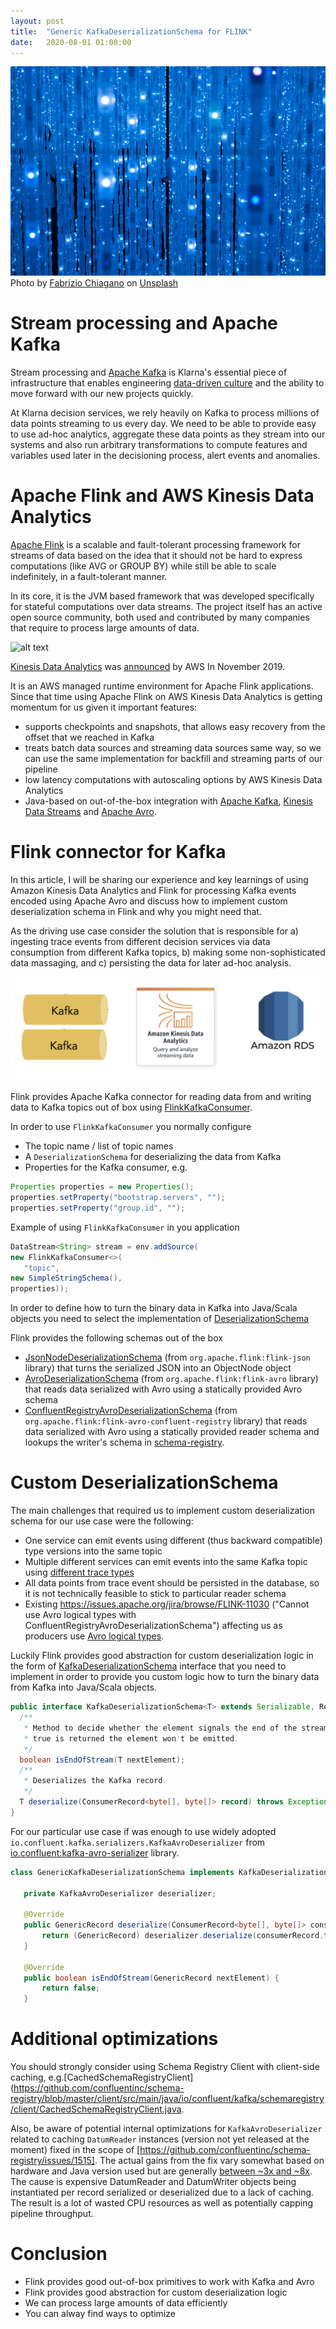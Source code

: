 ```yaml
---
layout: post
title:  "Generic KafkaDeserializationSchema for FLINK"
date:   2020-08-01 01:00:00
---
```


![stream of events](/resources/fabrizio-chiagano-YhnODmrg8hY-unsplash.jpg)
<span align="center">Photo by <a href="https://unsplash.com/@fabriziochiagano?utm_source=unsplash&amp;utm_medium=referral&amp;utm_content=creditCopyText">Fabrizio Chiagano</a> on <a href="https://unsplash.com/s/photos/digital?utm_source=unsplash&amp;utm_medium=referral&amp;utm_content=creditCopyText">Unsplash</a></span>


# Stream processing and Apache Kafka

Stream processing and [Apache Kafka](https://kafka.apache.org/) is Klarna's essential piece of infrastructure that enables engineering [data-driven culture](https://www.forbes.com/sites/forbestechcouncil/2020/01/22/why-a-data-driven-culture-matters-and-how-to-get-there/) and the ability to move forward with our new projects quickly.

At Klarna decision services, we rely heavily on Kafka to process millions of data points streaming to us every day. We need to be able to provide easy to use ad-hoc analytics, aggregate these data points as they stream into our systems and also run arbitrary transformations to compute features and variables used later in the decisioning process, alert events and anomalies.


# Apache Flink and AWS Kinesis Data Analytics

[Apache Flink](https://flink.apache.org/) is a scalable and fault-tolerant processing framework for streams of data based on the idea that it should not be hard to express computations (like AVG or GROUP BY) while still be able to scale indefinitely, in a fault-tolerant manner.

In its core, it is the JVM based framework that was developed specifically for stateful computations over data streams. The project itself has an active open source community, both used and contributed by many companies that require to process large amounts of data.

![alt text](https://flink.apache.org/img/flink-home-graphic.png)

[Kinesis Data Analytics](https://aws.amazon.com/kinesis/data-analytics/) was [announced](https://aws.amazon.com/about-aws/whats-new/2019/11/you-can-now-run-fully-managed-apache-flink-applications-with-apache-kafka/) by AWS In November 2019. 

It is an AWS managed runtime environment for Apache Flink applications. Since that time using Apache Flink on AWS Kinesis Data Analytics is getting momentum for us given it important features:
- supports checkpoints and snapshots, that allows easy recovery from the offset that we reached in Kafka
- treats batch data sources and streaming data sources same way, so we can use the same implementation for backfill and streaming parts of our pipeline
- low latency computations with autoscaling options by AWS Kinesis Data Analytics
- Java-based on out-of-the-box integration with [Apache Kafka](https://kafka.apache.org/), [Kinesis Data Streams](https://aws.amazon.com/kinesis/data-streams/) and [Apache Avro](http://avro.apache.org/).


# Flink connector for Kafka

In this article, I will be sharing our experience and key learnings of using Amazon Kinesis Data Analytics and Flink for processing Kafka events encoded using Apache Avro and discuss how to implement custom deserialization schema in Flink and why you might need that. 

As the driving use case consider the solution that is responsible for a) ingesting trace events from different decision services via data consumption from different Kafka topics, b) making some non-sophisticated data massaging, and c) persisting the data for later ad-hoc analysis.

![flink-use-case](/resources/2020-08-flink-use-case1.png)

Flink provides Apache Kafka connector for reading data from and writing data to Kafka topics out of box using [FlinkKafkaConsumer](https://ci.apache.org/projects/flink/flink-docs-stable/dev/connectors/kafka.html).

In order to use `FlinkKafkaConsumer` you normally configure 
* The topic name / list of topic names
* A `DeserializationSchema` for deserializing the data from Kafka
* Properties for the Kafka consumer, e.g.

```java
Properties properties = new Properties();
properties.setProperty("bootstrap.servers", "");
properties.setProperty("group.id", "");
```

Example of using `FlinkKafkaConsumer` in you application
```java
DataStream<String> stream = env.addSource(
new FlinkKafkaConsumer<>(
   "topic", 
new SimpleStringSchema(), 
properties));
```

In order to define how to turn the binary data in Kafka into Java/Scala objects you need to select the implementation of [DeserializationSchema](https://ci.apache.org/projects/flink/flink-docs-release-1.9/api/java/org/apache/flink/streaming/util/serialization/DeserializationSchema.html)


Flink provides the following schemas out of the box
* [JsonNodeDeserializationSchema](https://ci.apache.org/projects/flink/flink-docs-master/api/java/org/apache/flink/formats/json/JsonNodeDeserializationSchema.html) (from `org.apache.flink:flink-json` library) that turns the serialized JSON into an ObjectNode object
* [AvroDeserializationSchema](https://ci.apache.org/projects/flink/flink-docs-master/api/java/org/apache/flink/formats/avro/AvroDeserializationSchema.html) (from `org.apache.flink:flink-avro` library) that reads data serialized with Avro using a statically provided Avro schema
* [ConfluentRegistryAvroDeserializationSchema](https://ci.apache.org/projects/flink/flink-docs-master/api/java/org/apache/flink/formats/avro/registry/confluent/ConfluentRegistryAvroDeserializationSchema.html) (from `org.apache.flink:flink-avro-confluent-registry` library) that reads data serialized with Avro using a statically provided reader schema and lookups the writer's schema in [schema-registry](https://docs.confluent.io/current/schema-registry/index.html).


# Custom DeserializationSchema

The main challenges that required us to implement custom deserialization schema for our use case were the following:
* One service can emit events using different (thus backward compatible) type versions into the same topic
* Multiple different services can emit events into the same Kafka topic using [different trace types](https://www.confluent.io/blog/multiple-event-types-in-the-same-kafka-topic)
* All data points from trace event should be persisted in the database, so it is not technically feasible to stick to particular reader schema
* Existing https://issues.apache.org/jira/browse/FLINK-11030 ("Cannot use Avro logical types with ConfluentRegistryAvroDeserializationSchema") affecting us as producers use [Avro logical types](http://avro.apache.org/docs/1.9.0/spec.html#Logical+Types).


Luckily Flink provides good abstraction for custom deserialization logic in the form of 
[KafkaDeserializationSchema](https://ci.apache.org/projects/flink/flink-docs-master/api/java/org/apache/flink/streaming/connectors/kafka/KafkaDeserializationSchema.html) interface that you need to implement in order to provide you custom logic how to turn the binary data from Kafka into Java/Scala objects.

```java
public interface KafkaDeserializationSchema<T> extends Serializable, ResultTypeQueryable<T> {
  /**
   * Method to decide whether the element signals the end of the stream. If
   * true is returned the element won't be emitted.
   */
  boolean isEndOfStream(T nextElement);
  /**
   * Deserializes the Kafka record.
   */
  T deserialize(ConsumerRecord<byte[], byte[]> record) throws Exception;
}
```

For our particular use case if was enough to use widely adopted `io.confluent.kafka.serializers.KafkaAvroDeserializer` from [io.confluent:kafka-avro-serializer](https://docs.confluent.io/current/schema-registry/serdes-develop/serdes-avro.html) library.

```java
class GenericKafkaDeserializationSchema implements KafkaDeserializationSchema<GenericRecord> {

   private KafkaAvroDeserializer deserializer;

   @Override
   public GenericRecord deserialize(ConsumerRecord<byte[], byte[]> consumerRecord) {
       return (GenericRecord) deserializer.deserialize(consumerRecord.topic(), consumerRecord.value());
   }

   @Override
   public boolean isEndOfStream(GenericRecord nextElement) {
       return false;
   }
```

# Additional optimizations

You should strongly consider using Schema Registry Client with client-side caching, e.g.[CachedSchemaRegistryClient](https://github.com/confluentinc/schema-registry/blob/master/client/src/main/java/io/confluent/kafka/schemaregistry/client/CachedSchemaRegistryClient.java.

Also, be aware of potential internal optimizations for `KafkaAvroDeserializer` related to caching `DatumReader` instances (version not yet released at the moment) fixed in the scope of
[https://github.com/confluentinc/schema-registry/issues/1515]. The actual gains from the fix vary somewhat based on hardware and Java version used but are generally [between ~3x and ~8x](https://github.com/confluentinc/schema-registry/issues/1515#issue-646876399). The cause is expensive DatumReader and DatumWriter objects being instantiated per record serialized or deserialized due to a lack of caching. The result is a lot of wasted CPU resources as well as potentially capping pipeline throughput.

# Conclusion
* Flink provides good out-of-box primitives to work with Kafka and Avro
* Flink provides good abstraction for custom deserialization logic 
* We can process large amounts of data efficiently
* You can alway find ways to optimize
